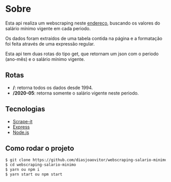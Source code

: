 # Sobre
<p>Esta api realiza um webscraping neste <a href="http://www.ipeadata.gov.br/exibeserie.aspx?stub=1&serid1739471028=1739471028">endereço</a>, buscando os valores do salário mínimo vigente em cada periodo. </p>
<p>Os dados foram extraídos de uma tabela contida na página e a formatação foi feita através de uma expressão regular.</p>
<p> Esta api tem duas rotas do tipo get, que retornam um json com o periodo (ano-mês) e o salário mínimo vigente.</p>

## Rotas

* **/**: retorna todos os dados desde 1994.
* **/2020-05**: retorna somente o salário vigente neste periodo.

## Tecnologias 
* [Scrape-it](https://github.com/IonicaBizau/scrape-it#readme)
* [Express](http://expressjs.com/pt-br/)
* [Node.js](https://nodejs.org/en/)

## Como rodar o projeto 

```bash
$ git clone https://github.com/diasjoaovitor/webscraping-salario-minimo
$ cd webscraping-salario-minimo
$ yarn ou npm i
$ yarn start ou npm start
```
